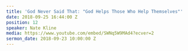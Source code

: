 ```yaml
---
title: 'God Never Said That: "God Helps Those Who Help Themselves"'
date: 2018-09-25 16:44:00 Z
position: 12
speaker: Nate Kline
media: https://www.youtube.com/embed/SWNq5W9MAd4?ecver=2
sermon_date: 2018-09-23 10:00:00 Z
---
```


